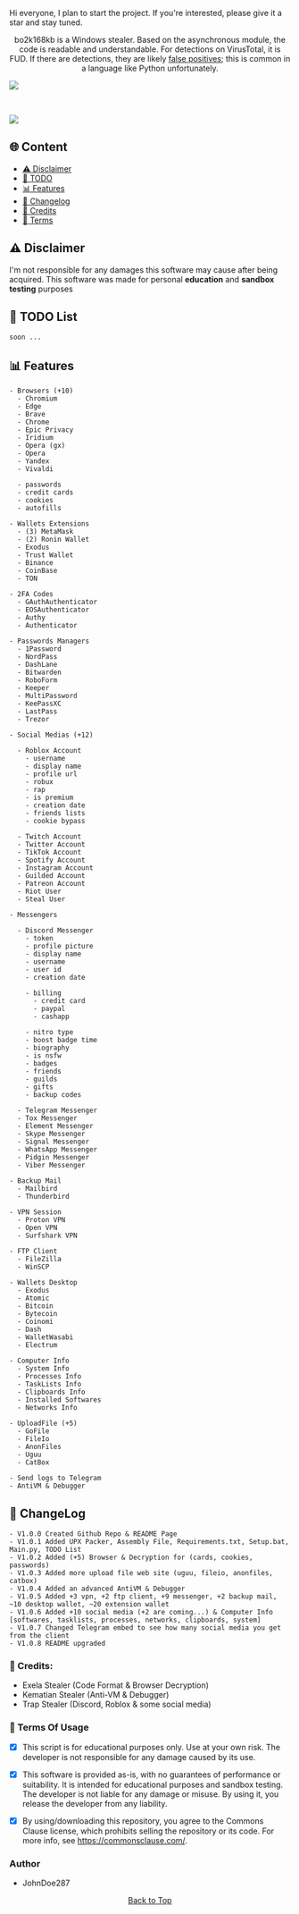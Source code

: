 Hi everyone, I plan to start the project. If you're interested, please give it a star and stay tuned.

<p align="center">
  bo2k168kb is a Windows stealer. Based on the asynchronous module, the code is readable and understandable. For detections on VirusTotal, it is FUD. If there are detections, they are likely <a href="https://en.wikipedia.org/wiki/False_positives_and_false_negatives">false positives</a>; this is common in a language like Python unfortunately.
</p>

<a href="https://t.me/bo2k168kb/">
<img src="https://img.shields.io/badge/telegram-2CA5E0?style=for-the-badge&logo=telegram&logoColor=white">
</a>
  
&nbsp;&nbsp;&nbsp;&nbsp;&nbsp;&nbsp;&nbsp;&nbsp;
  
<a href="https://discord.com/users/1221728197390106657">
<img src="https://img.shields.io/badge/discord-5865F2?style=for-the-badge&logo=discord&logoColor=white">
</a>

## <a id="content"></a>🌐 Content
- [⚠️ Disclaimer](#disclaimer)
- [📝 TODO](#todolist)
- [📊 Features](#features)
- [💭 Changelog](#changelog)
- [👤 Credits](#credits)
- [💼 Terms](#terms)

## <a id="disclaimer"></a>⚠️ Disclaimer
I'm not responsible for any damages this software may cause after being acquired. 
This software was made for personal **education** and **sandbox testing** purposes

## <a id="todolist"></a>📝 TODO List

```
soon ...
```


## <a id="features"></a>📊 Features

```
- Browsers (+10)
  - Chromium
  - Edge
  - Brave
  - Chrome
  - Epic Privacy
  - Iridium
  - Opera (gx)
  - Opera
  - Yandex
  - Vivaldi

  - passwords
  - credit cards
  - cookies
  - autofills

- Wallets Extensions
  - (3) MetaMask
  - (2) Ronin Wallet
  - Exodus
  - Trust Wallet
  - Binance
  - CoinBase
  - TON

- 2FA Codes
  - GAuthAuthenticator
  - EOSAuthenticator
  - Authy
  - Authenticator

- Passwords Managers
  - 1Password
  - NordPass
  - DashLane
  - Bitwarden
  - RoboForm
  - Keeper
  - MultiPassword
  - KeePassXC
  - LastPass
  - Trezor

- Social Medias (+12)

  - Roblox Account
    - username
    - display name
    - profile url
    - robux
    - rap
    - is premium
    - creation date
    - friends lists
    - cookie bypass

  - Twitch Account
  - Twitter Account
  - TikTok Account
  - Spotify Account
  - Instagram Account
  - Guilded Account
  - Patreon Account
  - Riot User
  - Steal User

- Messengers

  - Discord Messenger
    - token
    - profile picture
    - display name
    - username
    - user id
    - creation date

    - billing
      - credit card
      - paypal
      - cashapp

    - nitro type
    - boost badge time
    - biography
    - is nsfw
    - badges
    - friends
    - guilds
    - gifts
    - backup codes

  - Telegram Messenger
  - Tox Messenger
  - Element Messenger
  - Skype Messenger
  - Signal Messenger
  - WhatsApp Messenger
  - Pidgin Messenger
  - Viber Messenger

- Backup Mail
  - Mailbird
  - Thunderbird

- VPN Session
  - Proton VPN
  - Open VPN
  - Surfshark VPN

- FTP Client
  - FileZilla
  - WinSCP

- Wallets Desktop
  - Exodus
  - Atomic
  - Bitcoin
  - Bytecoin
  - Coinomi
  - Dash
  - WalletWasabi
  - Electrum

- Computer Info
  - System Info
  - Processes Info
  - TaskLists Info
  - Clipboards Info
  - Installed Softwares
  - Networks Info

- UploadFile (+5)
  - GoFile
  - FileIo
  - AnonFiles
  - Uguu
  - CatBox

- Send logs to Telegram
- AntiVM & Debugger
```

## <a id="changelog"></a>💭 ChangeLog

```
- V1.0.0 Created Github Repo & README Page
- V1.0.1 Added UPX Packer, Assembly File, Requirements.txt, Setup.bat, Main.py, TODO List
- V1.0.2 Added (+5) Browser & Decryption for (cards, cookies, passwords)
- V1.0.3 Added more upload file web site (uguu, fileio, anonfiles, catbox)
- V1.0.4 Added an advanced AntiVM & Debugger
- V1.0.5 Added +3 vpn, +2 ftp client, +9 messenger, +2 backup mail, ~10 desktop wallet, ~20 extension wallet
- V1.0.6 Added +10 social media (+2 are coming...) & Computer Info [softwares, tasklists, processes, networks, clipboards, system]
- V1.0.7 Changed Telegram embed to see how many social media you get from the client
- V1.0.8 README upgraded
```

### <a id="forkedfrom"></a>👤 Credits:
- Exela Stealer (Code Format & Browser Decryption)
- Kematian Stealer (Anti-VM & Debugger)
- Trap Stealer (Discord, Roblox & some social media)

### <a id="terms"></a>💼 Terms Of Usage
- [x] This script is for educational purposes only. Use at your own risk. The developer is not responsible for any damage caused by its use.

- [x] This software is provided as-is, with no guarantees of performance or suitability. It is intended for educational purposes and sandbox testing. The developer is not liable for any damage or misuse. By using it, you release the developer from any liability.

- [x] By using/downloading this repository, you agree to the Commons Clause license, which prohibits selling the repository or its code. For more info, see https://commonsclause.com/.

### Author
- JohnDoe287

<p align="center">
  <a href=#top>Back to Top</a>
</p>

